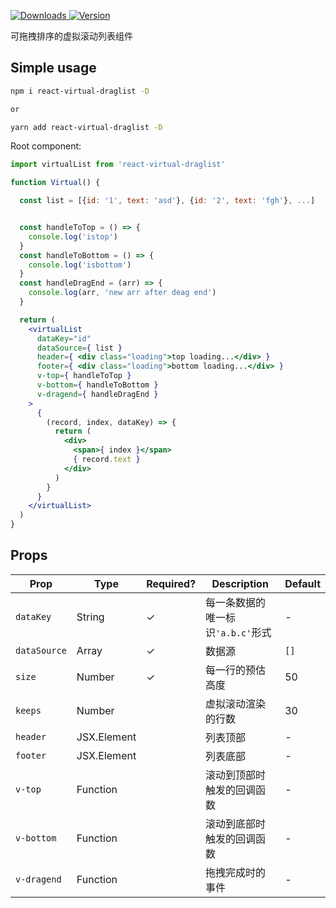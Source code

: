 <p>
  <a href="https://npm-stat.com/charts.html?package=react-virtual-draglist">
    <img alt="Downloads" src="https://img.shields.io/npm/dm/react-virtual-draglist.svg">
  </a>
  <a href="https://www.npmjs.com/package/react-virtual-draglist">
    <img alt="Version" src="https://img.shields.io/npm/v/react-virtual-draglist.svg"/>
  </a>
</p>

可拖拽排序的虚拟滚动列表组件 



## Simple usage

```bash
npm i react-virtual-draglist -D

or

yarn add react-virtual-draglist -D
```

Root component:
```jsx
import virtualList from 'react-virtual-draglist'

function Virtual() {

  const list = [{id: '1', text: 'asd'}, {id: '2', text: 'fgh'}, ...]


  const handleToTop = () => {
    console.log('istop')
  }
  const handleToBottom = () => {
    console.log('isbottom')
  }
  const handleDragEnd = (arr) => {
    console.log(arr, 'new arr after deag end')
  }

  return (
    <virtualList
      dataKey="id"
      dataSource={ list }
      header={ <div class="loading">top loading...</div> }
      footer={ <div class="loading">bottom loading...</div> }
      v-top={ handleToTop }
      v-bottom={ handleToBottom }
      v-dragend={ handleDragEnd }
    >
      {
        (record, index, dataKey) => {
          return (
            <div>
              <span>{ index }</span>
              { record.text }
            </div>
          )
        }
      }
    </virtualList>
  )
}
```

## Props

|     **Prop**    |  **Type**  | **Required?** | **Description**  |    **Default**   |
|-----------------|------------|------------|------------------|------------------|
| `dataKey`       | String     |   ✓   | 每一条数据的唯一标识`'a.b.c'`形式 | - |
| `dataSource`    | Array      |   ✓   | 数据源            | `[]` |
| `size`          | Number     |   ✓   | 每一行的预估高度  | 50 |
| `keeps`         | Number     |       | 虚拟滚动渲染的行数  | 30 |
| `header`        | JSX.Element|       | 列表顶部            | - |
| `footer`        | JSX.Element|       | 列表底部            | - |
| `v-top`         | Function   |       | 滚动到顶部时触发的回调函数  | - |
| `v-bottom`      | Function   |       | 滚动到底部时触发的回调函数  | - |
| `v-dragend`     | Function   |       | 拖拽完成时的事件  | - |
